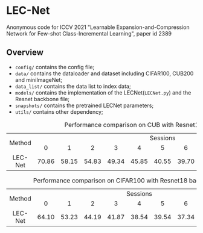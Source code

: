 # LEC-Net
Anonymous code for ICCV 2021 "Learnable Expansion-and-Compression Network for Few-shot Class-Incremental Learning", paper id 2389

## Overview
- `config/` contains the config file;
- `data/` contains the dataloader and dataset including CIFAR100, CUB200 and miniImageNet;
- `data_list/` contains the data list to index data;
- `models/` contains the implementation of the LECNet(`LECNet.py`) and the Resnet backbone file;
- `snapshots/` contains the pretrained LECNet parameters;
- `utils/` contains other dependency;

<table style="text-align:center">
    <caption align="center">Performance comparison on CUB with Resnet18 backbone</caption>
    <tr>
        <td rowspan=2>Method</td> 
        <td colspan="11" align="center">Sessions</td> 
   </tr>
    <tr>
        <td>0</td> 
        <td>1</td> 
        <td>2</td> 
        <td>3</td> 
        <td>4</td> 
        <td>5</td> 
        <td>6</td> 
        <td>7</td> 
        <td>8</td> 
        <td>9</td> 
        <td>10</td> 
    </tr>
    <tr>
        <td>LEC-Net</td> 
        <td>70.86</td> 
        <td>58.15</td> 
        <td>54.83</td> 
        <td>49.34</td> 
        <td>45.85</td> 
        <td>40.55</td> 
        <td>39.70</td> 
        <td>34.59</td> 
        <td>36.58</td> 
        <td>33.56</td> 
        <td>31.96</td> 
    </tr>
</table>

<table style="text-align:center">
    <caption align="center">Performance comparison on CIFAR100 with Resnet18 backbone</caption>
    <tr>
        <td rowspan=2>Method</td> 
        <td colspan="9" align="center">Sessions</td> 
   </tr>
    <tr>
        <td>0</td> 
        <td>1</td> 
        <td>2</td> 
        <td>3</td> 
        <td>4</td> 
        <td>5</td> 
        <td>6</td> 
        <td>7</td> 
        <td>8</td> 
    </tr>
    <tr>
        <td>LEC-Net</td> 
        <td>64.10</td> 
        <td>53.23</td> 
        <td>44.19</td> 
        <td>41.87</td> 
        <td>38.54</td> 
        <td>39.54</td> 
        <td>37.34</td> 
        <td>34.73</td> 
        <td>34.73</td> 
    </tr>
</table>
